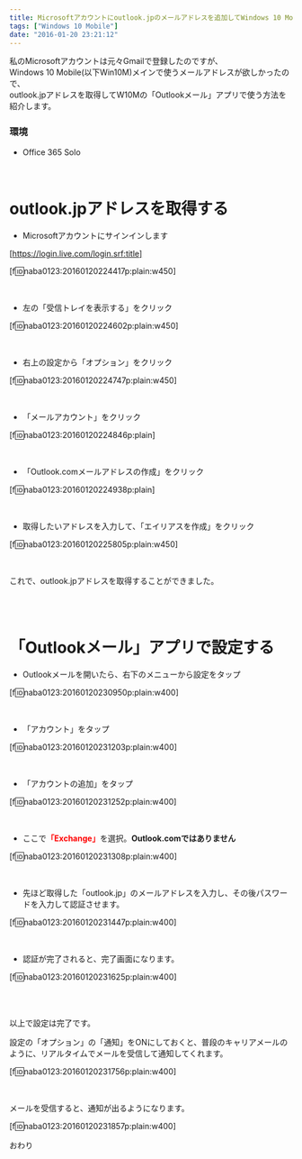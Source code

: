 ```yaml
---
title: Microsoftアカウントにoutlook.jpのメールアドレスを追加してWindows 10 Mobileで送受信する
tags: ["Windows 10 Mobile"]
date: "2016-01-20 23:21:12"
---
```


私のMicrosoftアカウントは元々Gmailで登録したのですが、  
Windows 10 Mobile(以下Win10M)メインで使うメールアドレスが欲しかったので、  
outlook.jpアドレスを取得してW10Mの「Outlookメール」アプリで使う方法を紹介します。

### 環境

* Office 365 Solo

<br>

<!-- more -->

# outlook.jpアドレスを取得する

* Microsoftアカウントにサインインします

[https://login.live.com/login.srf:title]

[f:id:naba0123:20160120224417p:plain:w450]

<br>

* 左の「受信トレイを表示する」をクリック

[f:id:naba0123:20160120224602p:plain:w450]

<br>

* 右上の設定から「オプション」をクリック

[f:id:naba0123:20160120224747p:plain:w450]

<br>

* 「メールアカウント」をクリック

[f:id:naba0123:20160120224846p:plain]

<br>

* 「Outlook.comメールアドレスの作成」をクリック

[f:id:naba0123:20160120224938p:plain]

<br>

* 取得したいアドレスを入力して、「エイリアスを作成」をクリック

[f:id:naba0123:20160120225805p:plain:w450]

<br>

これで、outlook.jpアドレスを取得することができました。

<br>

<br>

# 「Outlookメール」アプリで設定する

* Outlookメールを開いたら、右下のメニューから設定をタップ

[f:id:naba0123:20160120230950p:plain:w400]

<br>

* 「アカウント」をタップ

[f:id:naba0123:20160120231203p:plain:w400]

<br>

* 「アカウントの追加」をタップ

[f:id:naba0123:20160120231252p:plain:w400]

<br>

* ここで<span style="color:red;font-weight:bold">「Exchange」</span>を選択。**Outlook.comではありません**

[f:id:naba0123:20160120231308p:plain:w400]

<br>

* 先ほど取得した「outlook.jp」のメールアドレスを入力し、その後パスワードを入力して認証させます。

[f:id:naba0123:20160120231447p:plain:w400]

<br>

* 認証が完了されると、完了画面になります。

[f:id:naba0123:20160120231625p:plain:w400]

<br><br>

以上で設定は完了です。

設定の「オプション」の「通知」をONにしておくと、普段のキャリアメールのように、リアルタイムでメールを受信して通知してくれます。

[f:id:naba0123:20160120231756p:plain:w400]

<br>

メールを受信すると、通知が出るようになります。

[f:id:naba0123:20160120231857p:plain:w400]

おわり

<br>
